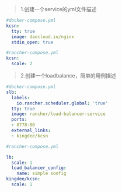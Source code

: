 >1.创建一个service的yml文件描述
```yml
#docker-compose.yml
kcsn:
  tty: true
  image: daocloud.io/nginx
  stdin_open: true

#rancher-compose.yml
kcsn:
  scale: 2
```

>2.创建一个loadbalance，简单的用例描述
```yml
#docker-compose.yml
slb:
  labels:
    io.rancher.scheduler.global: 'true'
  tty: true
  image: rancher/load-balancer-service
  ports:
  - 8778:80
  external_links:
  - kingdee/kcsn

#rancher-compose.yml

lb:
  scale: 1
  load_balancer_config:
    name: simple sonfig
kingdee/kcsn:
  scale: 1
```

